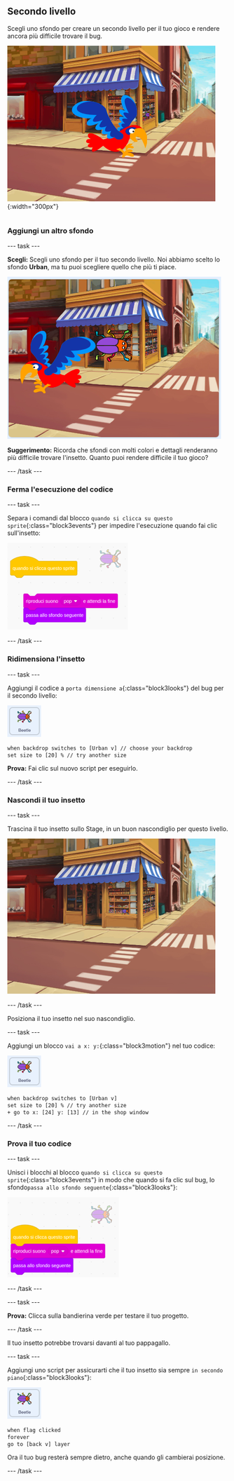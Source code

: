 ## Secondo livello

<div style="display: flex; flex-wrap: wrap">
<div style="flex-basis: 200px; flex-grow: 1; margin-right: 15px;">
Scegli uno sfondo per creare un secondo livello per il tuo gioco e rendere ancora più difficile trovare il bug. 
</div>
<div>

![Una scena in strada con un insetto nascosto.](images/second-level.png){:width="300px"}

</div>
</div>

### Aggiungi un altro sfondo

--- task ---

**Scegli:** Scegli uno sfondo per il tuo secondo livello. Noi abbiamo scelto lo sfondo **Urban**, ma tu puoi scegliere quello che più ti piace.

![L'insetto ed il pappagallo sullo sfondo Urban.](images/insert-urban-backdrop.png)

**Suggerimento:** Ricorda che sfondi con molti colori e dettagli renderanno più difficile trovare l'insetto. Quanto puoi rendere difficile il tuo gioco?

--- /task ---

### Ferma l'esecuzione del codice

--- task ---

Separa i comandi dal blocco `quando si clicca su questo sprite`{:class="block3events"} per impedire l'esecuzione quando fai clic sull'insetto:

![Rompere il codice.](images/breaking-script.png)

--- /task ---

### Ridimensiona l'insetto

--- task ---

Aggiungi il codice a `porta dimensione a`{:class="block3looks"} del bug per il secondo livello:

![Lo sprite bug.](images/bug-sprite.png)

```blocks3
when backdrop switches to [Urban v] // choose your backdrop
set size to [20] % // try another size 
```

**Prova:** Fai clic sul nuovo script per eseguirlo.

--- /task ---

### Nascondi il tuo insetto

--- task ---

Trascina il tuo insetto sullo Stage, in un buon nascondiglio per questo livello.

![L'insetto nascosto nella finestra del negozio nel centro dello sfondo.](images/hidden-urban-backdrop.png)

--- /task ---

Posiziona il tuo insetto nel suo nascondiglio.

--- task ---

Aggiungi un blocco `vai a x: y:`{:class="block3motion"} nel tuo codice:

![Lo sprite insetto.](images/bug-sprite.png)

```blocks3
when backdrop switches to [Urban v]
set size to [20] % // try another size 
+ go to x: [24] y: [13] // in the shop window
```

--- /task ---

### Prova il tuo codice

--- task ---

Unisci i blocchi al blocco `quando si clicca su questo sprite`{:class="block3events"} in modo che quando si fa clic sul bug, lo sfondo`passa allo sfondo seguente`{:class="block3looks"}:

![I blocchi vengono raggruppati nuovamente.](images/fixed-script.png)

--- /task ---

--- task ---

**Prova:** Clicca sulla bandierina verde per testare il tuo progetto.

--- /task ---

Il tuo insetto potrebbe trovarsi davanti al tuo pappagallo.

--- task ---

Aggiungi uno script per assicurarti che il tuo insetto sia sempre `in secondo piano`{:class="block3looks"}:

![Lo sprite insetto.](images/bug-sprite.png)

```blocks3
when flag clicked
forever
go to [back v] layer
```

Ora il tuo bug resterà sempre dietro, anche quando gli cambierai posizione.

--- /task ---
